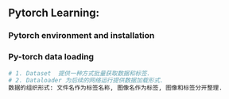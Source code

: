 ## Pytorch Learning: 

### Pytorch environment  and installation

### Py-torch data loading 

```python
# 1. Dataset  提供一种方式批量获取数据和标签.
# 2. Dataloader 为后续的网络运行提供数据加载形式.
数据的组织形式: 文件名作为标签名称, 图像名作为标签, 图像和标签分开整理.

```

